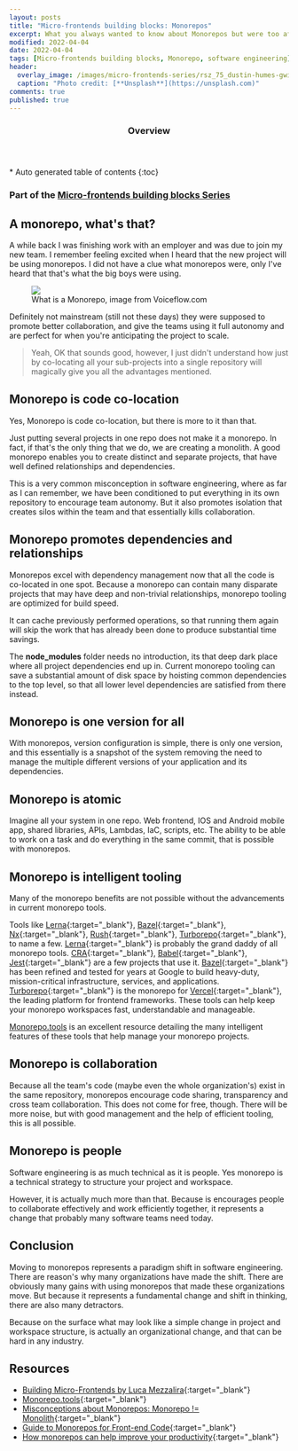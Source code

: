 ```yaml
---
layout: posts
title: "Micro-frontends building blocks: Monorepos"
excerpt: What you always wanted to know about Monorepos but were too afraid to ask
modified: 2022-04-04
date: 2022-04-04
tags: [Micro-frontends building blocks, Monorepo, software engineering]
header: 
  overlay_image: /images/micro-frontends-series/rsz_75_dustin-humes-gwim_hpiswi-unsplash.jpg
  caption: "Photo credit: [**Unsplash**](https://unsplash.com)"
comments: true
published: true
---
```

<section id="table-of-contents">
  <header>
    <h3>Overview</h3>
  </header>
  <div id="drawer" markdown="1">
  *  Auto generated table of contents
  {:toc}
  </div>
</section>

### Part of the [Micro-frontends building blocks Series](../tags/#micro-frontends-building-blocks)

## A monorepo, what's that?
A while back I was finishing work with an employer and was due to join my new team. I remember feeling excited when I heard that the new project will be using monorepos. I did not have a clue what monorepos were, only I've heard that that's what the big boys were using.

<figure>
	<a href="../images/micro-frontends-series/monorepo-image.png"><img src="../images/micro-frontends-series/monorepo-image.png"></a><figcaption>What is a Monorepo, image from Voiceflow.com</figcaption>
</figure>

Definitely not mainstream (still not these days) they were supposed to promote better collaboration, and give the teams using it full autonomy and are perfect for when you're anticipating the project to scale. 

>Yeah, OK that sounds good, however, I just didn't understand how just by co-locating all your sub-projects into a single repository will magically give you all the advantages mentioned. 

## Monorepo is code co-location
Yes, Monorepo is code co-location, but there is more to it than that.

Just putting several projects in one repo does not make it a monorepo. In fact, if that's the only thing that we do, we are creating a monolith. A good monorepo enables you to create distinct and separate projects, that have well defined relationships and dependencies.

This is a very common misconception in software engineering, where as far as I can remember, we have been conditioned to put everything in its own repository to encourage team autonomy. But it also promotes isolation that creates silos within the team and that essentially kills collaboration.

## Monorepo promotes dependencies and relationships
Monorepos excel with dependency management now that all the code is co-located in one spot. Because a monorepo can contain many disparate projects that may have deep and non-trivial relationships, monorepo tooling are optimized for build speed.

It can cache previously performed operations, so that running them again will skip the work that has already been done to produce substantial time savings.

The **node_modules** folder needs no introduction, its that deep dark place where all project dependencies end up in. Current monorepo tooling can save a substantial amount of disk space by hoisting common dependencies to the top level, so that all lower level dependencies are satisfied from there instead.

## Monorepo is one version for all
With monorepos, version configuration is simple, there is only one version, and this essentially is a snapshot of the system removing the need to manage the multiple different versions of your application and its dependencies. 

## Monorepo is atomic
Imagine all your system in one repo. Web frontend, IOS and Android mobile app, shared libraries, APIs, Lambdas, IaC, scripts, etc. The ability to be able to work on a task and do everything in the same commit, that is possible with monorepos.

## Monorepo is intelligent tooling
Many of the monorepo benefits are not possible without the advancements in current monorepo tools.

Tools like [Lerna](https://github.com/lerna/lerna){:target="_blank"}, [Bazel](https://github.com/bazelbuild/bazel){:target="_blank"}, [Nx](https://github.com/nrwl/nx){:target="_blank"}, [Rush](https://github.com/microsoft/rushstack){:target="_blank"}, [Turborepo](https://github.com/vercel/turborepo){:target="_blank"}, to name a few. [Lerna](https://github.com/lerna/lerna){:target="_blank"} is probably the grand daddy of all monorepo tools. [CRA](https://github.com/facebook/create-react-app){:target="_blank"}, [Babel](https://github.com/babel/babel){:target="_blank"}, [Jest](https://github.com/facebook/jest){:target="_blank"} are a few projects that use it. [Bazel](https://github.com/bazelbuild/bazel){:target="_blank"} has been refined and tested for years at Google to build heavy-duty, mission-critical infrastructure, services, and applications. [Turborepo](https://github.com/vercel/turborepo){:target="_blank"} is the monorepo for [Vercel](https://vercel.com/){:target="_blank"}, the leading platform for frontend frameworks. These tools can help keep your monorepo workspaces fast, understandable and manageable.

[Monorepo.tools](https://monorepo.tools/) is an excellent resource detailing the many intelligent features of these tools that help manage your monorepo projects.

## Monorepo is collaboration
Because all the team's code (maybe even the whole organization's) exist in the same repository, monorepos encourage code sharing, transparency and cross team collaboration. This does not come for free, though. There will be more noise, but with good management and the help of efficient tooling, this is all possible.

## Monorepo is people
Software engineering is as much technical as it is people. Yes monorepo is a technical strategy to structure your project and workspace.

However, it is actually much more than that. Because is encourages people to collaborate effectively and work efficiently together, it represents a change that probably many software teams need today.

## Conclusion
Moving to monorepos represents a paradigm shift in software engineering. There are reason's why many organizations have made the shift. There are obviously many gains with using monorepos that made these organizations move. But because it represents a fundamental change and shift in thinking, there are also many detractors.

Because on the surface what may look like a simple change in project and workspace structure, is actually an organizational change, and that can be hard in any industry.

## Resources
- [Building Micro-Frontends by Luca Mezzalira](https://www.oreilly.com/library/view/building-micro-frontends/9781492082989/){:target="_blank"}
- [Monorepo.tools](https://monorepo.tools/){:target="_blank"}
- [Misconceptions about Monorepos: Monorepo != Monolith](https://blog.nrwl.io/misconceptions-about-monorepos-monorepo-monolith-df1250d4b03c){:target="_blank"}
- [Guide to Monorepos for Front-end Code](https://www.toptal.com/front-end/guide-to-monorepos){:target="_blank"}
- [How monorepos can help improve your productivity](https://www.voiceflow.com/blog/how-monorepos-can-help-improve-your-productivity){:target="_blank"}

